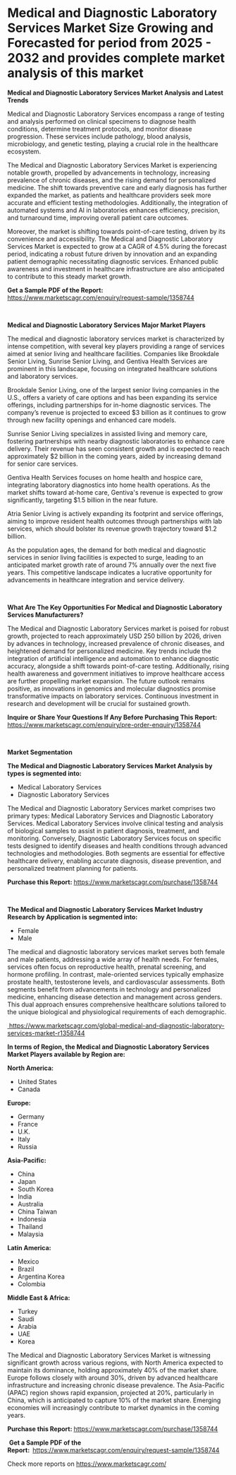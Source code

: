 <p><h1>Medical and Diagnostic Laboratory Services Market Size Growing and Forecasted for period from 2025 - 2032 and provides complete market analysis of this market</h1></p><p><strong>Medical and Diagnostic Laboratory Services Market Analysis and Latest Trends</strong></p>
<p><p>Medical and Diagnostic Laboratory Services encompass a range of testing and analysis performed on clinical specimens to diagnose health conditions, determine treatment protocols, and monitor disease progression. These services include pathology, blood analysis, microbiology, and genetic testing, playing a crucial role in the healthcare ecosystem.</p><p>The Medical and Diagnostic Laboratory Services Market is experiencing notable growth, propelled by advancements in technology, increasing prevalence of chronic diseases, and the rising demand for personalized medicine. The shift towards preventive care and early diagnosis has further expanded the market, as patients and healthcare providers seek more accurate and efficient testing methodologies. Additionally, the integration of automated systems and AI in laboratories enhances efficiency, precision, and turnaround time, improving overall patient care outcomes.</p><p>Moreover, the market is shifting towards point-of-care testing, driven by its convenience and accessibility. The Medical and Diagnostic Laboratory Services Market is expected to grow at a CAGR of 4.5% during the forecast period, indicating a robust future driven by innovation and an expanding patient demographic necessitating diagnostic services. Enhanced public awareness and investment in healthcare infrastructure are also anticipated to contribute to this steady market growth.</p></p>
<p><strong>Get a Sample PDF of the Report:&nbsp;</strong> <a href="https://www.marketscagr.com/enquiry/request-sample/1358744?utm_campaign=3201&utm_medium=2&utm_source=Github&utm_content=ia&utm_term=22032025&utm_id=medical-and-diagnostic-laboratory-services">https://www.marketscagr.com/enquiry/request-sample/1358744</a></p>
<p>&nbsp;</p>
<p><strong>Medical and Diagnostic Laboratory Services Major Market Players</strong></p>
<p><p>The medical and diagnostic laboratory services market is characterized by intense competition, with several key players providing a range of services aimed at senior living and healthcare facilities. Companies like Brookdale Senior Living, Sunrise Senior Living, and Gentiva Health Services are prominent in this landscape, focusing on integrated healthcare solutions and laboratory services.</p><p>Brookdale Senior Living, one of the largest senior living companies in the U.S., offers a variety of care options and has been expanding its service offerings, including partnerships for in-home diagnostic services. The company’s revenue is projected to exceed $3 billion as it continues to grow through new facility openings and enhanced care models.</p><p>Sunrise Senior Living specializes in assisted living and memory care, fostering partnerships with nearby diagnostic laboratories to enhance care delivery. Their revenue has seen consistent growth and is expected to reach approximately $2 billion in the coming years, aided by increasing demand for senior care services.</p><p>Gentiva Health Services focuses on home health and hospice care, integrating laboratory diagnostics into home health operations. As the market shifts toward at-home care, Gentiva's revenue is expected to grow significantly, targeting $1.5 billion in the near future.</p><p>Atria Senior Living is actively expanding its footprint and service offerings, aiming to improve resident health outcomes through partnerships with lab services, which should bolster its revenue growth trajectory toward $1.2 billion.</p><p>As the population ages, the demand for both medical and diagnostic services in senior living facilities is expected to surge, leading to an anticipated market growth rate of around 7% annually over the next five years. This competitive landscape indicates a lucrative opportunity for advancements in healthcare integration and service delivery.</p></p>
<p>&nbsp;</p>
<p><strong>What Are The Key Opportunities For Medical and Diagnostic Laboratory Services Manufacturers?</strong></p>
<p><p>The Medical and Diagnostic Laboratory Services market is poised for robust growth, projected to reach approximately USD 250 billion by 2026, driven by advances in technology, increased prevalence of chronic diseases, and heightened demand for personalized medicine. Key trends include the integration of artificial intelligence and automation to enhance diagnostic accuracy, alongside a shift towards point-of-care testing. Additionally, rising health awareness and government initiatives to improve healthcare access are further propelling market expansion. The future outlook remains positive, as innovations in genomics and molecular diagnostics promise transformative impacts on laboratory services. Continuous investment in research and development will be crucial for sustained growth.</p></p>
<p><strong>Inquire or Share Your Questions If Any Before Purchasing This Report:</strong> <a href="https://www.marketscagr.com/enquiry/pre-order-enquiry/1358744?utm_campaign=3201&utm_medium=2&utm_source=Github&utm_content=ia&utm_term=22032025&utm_id=medical-and-diagnostic-laboratory-services">https://www.marketscagr.com/enquiry/pre-order-enquiry/1358744</a></p>
<p>&nbsp;</p>
<p><strong>Market Segmentation</strong></p>
<p><strong>The Medical and Diagnostic Laboratory Services Market Analysis by types is segmented into:</strong></p>
<p><ul><li>Medical Laboratory Services</li><li>Diagnostic Laboratory Services</li></ul></p>
<p><p>The Medical and Diagnostic Laboratory Services market comprises two primary types: Medical Laboratory Services and Diagnostic Laboratory Services. Medical Laboratory Services involve clinical testing and analysis of biological samples to assist in patient diagnosis, treatment, and monitoring. Conversely, Diagnostic Laboratory Services focus on specific tests designed to identify diseases and health conditions through advanced technologies and methodologies. Both segments are essential for effective healthcare delivery, enabling accurate diagnosis, disease prevention, and personalized treatment planning for patients.</p></p>
<p><strong>Purchase this Report:&nbsp;</strong><a href="https://www.marketscagr.com/purchase/1358744?utm_campaign=3201&utm_medium=2&utm_source=Github&utm_content=ia&utm_term=22032025&utm_id=medical-and-diagnostic-laboratory-services">https://www.marketscagr.com/purchase/1358744</a></p>
<p>&nbsp;</p>
<p><strong>The Medical and Diagnostic Laboratory Services Market Industry Research by Application is segmented into:</strong></p>
<p><ul><li>Female</li><li>Male</li></ul></p>
<p><p>The medical and diagnostic laboratory services market serves both female and male patients, addressing a wide array of health needs. For females, services often focus on reproductive health, prenatal screening, and hormone profiling. In contrast, male-oriented services typically emphasize prostate health, testosterone levels, and cardiovascular assessments. Both segments benefit from advancements in technology and personalized medicine, enhancing disease detection and management across genders. This dual approach ensures comprehensive healthcare solutions tailored to the unique biological and physiological requirements of each demographic.</p></p>
<p><a href="https://www.marketscagr.com/global-medical-and-diagnostic-laboratory-services-market-r1358744?utm_campaign=3201&utm_medium=2&utm_source=Github&utm_content=ia&utm_term=22032025&utm_id=medical-and-diagnostic-laboratory-services">&nbsp;https://www.marketscagr.com/global-medical-and-diagnostic-laboratory-services-market-r1358744</a></p>
<p><strong>In terms of Region, the Medical and Diagnostic Laboratory Services Market Players available by Region are:</strong></p>
<p>
    <p> <strong> North America: </strong>
        <ul>
            <li>United States</li>
            <li>Canada</li>
        </ul>
        </p> 
    <p> <strong> Europe: </strong>
        <ul>
            <li>Germany</li>
            <li>France</li>
            <li>U.K.</li>
            <li>Italy</li>
            <li>Russia</li>
        </ul>
        </p> 
    <p> <strong> Asia-Pacific: </strong>
        <ul>
            <li>China</li>
            <li>Japan</li>
            <li>South Korea</li>
            <li>India</li>
            <li>Australia</li>
            <li>China Taiwan</li>
            <li>Indonesia</li>
            <li>Thailand</li>
            <li>Malaysia</li>
        </ul>
        </p> 
    <p> <strong> Latin America: </strong>
        <ul>
            <li>Mexico</li>
            <li>Brazil</li>
            <li>Argentina Korea</li>
            <li>Colombia</li>
        </ul>
        </p> 
    <p> <strong> Middle East & Africa: </strong>
        <ul>
            <li>Turkey</li>
            <li>Saudi</li>
            <li>Arabia</li>
            <li>UAE</li>
            <li>Korea</li>
        </ul>
    </p>
    </p>
<p><p>The Medical and Diagnostic Laboratory Services Market is witnessing significant growth across various regions, with North America expected to maintain its dominance, holding approximately 40% of the market share. Europe follows closely with around 30%, driven by advanced healthcare infrastructure and increasing chronic disease prevalence. The Asia-Pacific (APAC) region shows rapid expansion, projected at 20%, particularly in China, which is anticipated to capture 10% of the market share. Emerging economies will increasingly contribute to market dynamics in the coming years.</p></p>
<p><strong>Purchase this Report: </strong><a href="https://www.marketscagr.com/purchase/1358744?utm_campaign=3201&utm_medium=2&utm_source=Github&utm_content=ia&utm_term=22032025&utm_id=medical-and-diagnostic-laboratory-services">https://www.marketscagr.com/purchase/1358744</a></p>
<p>&nbsp;<strong>Get a Sample PDF of the Report:&nbsp;&nbsp;</strong><a href="https://www.marketscagr.com/enquiry/request-sample/1358744?utm_campaign=3201&utm_medium=2&utm_source=Github&utm_content=ia&utm_term=22032025&utm_id=medical-and-diagnostic-laboratory-services">https://www.marketscagr.com/enquiry/request-sample/1358744</a></p>
<p><strong></strong></p>
<p>Check more reports on <a href="https://www.marketscagr.com/?utm_campaign=3201&utm_medium=2&utm_source=Github&utm_content=ia&utm_term=22032025&utm_id=medical-and-diagnostic-laboratory-services">https://www.marketscagr.com/</a></p>